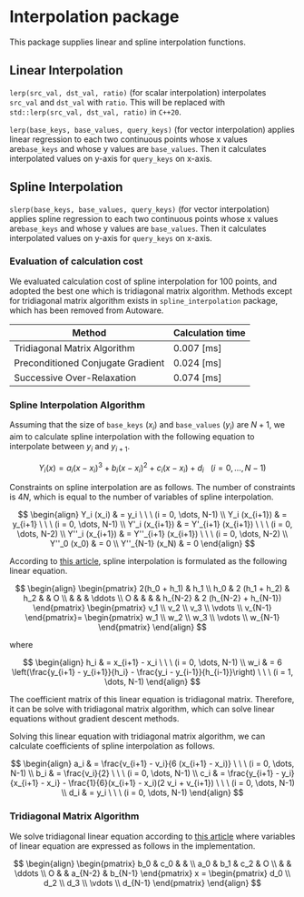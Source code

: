 # Interpolation package

This package supplies linear and spline interpolation functions.

## Linear Interpolation

`lerp(src_val, dst_val, ratio)` (for scalar interpolation) interpolates `src_val` and `dst_val`
with `ratio`. This will be replaced with `std::lerp(src_val, dst_val, ratio)` in `C++20`.

`lerp(base_keys, base_values, query_keys)` (for vector interpolation) applies linear regression to
each two continuous points whose x values are`base_keys` and whose y values are `base_values`. Then
it calculates interpolated values on y-axis for `query_keys` on x-axis.

## Spline Interpolation

`slerp(base_keys, base_values, query_keys)` (for vector interpolation) applies spline regression to
each two continuous points whose x values are`base_keys` and whose y values are `base_values`. Then
it calculates interpolated values on y-axis for `query_keys` on x-axis.

### Evaluation of calculation cost

We evaluated calculation cost of spline interpolation for 100 points, and adopted the best one which
is tridiagonal matrix algorithm. Methods except for tridiagonal matrix algorithm exists
in `spline_interpolation` package, which has been removed from Autoware.

| Method                            | Calculation time |
| --------------------------------- | ---------------- |
| Tridiagonal Matrix Algorithm      | 0.007 [ms]       |
| Preconditioned Conjugate Gradient | 0.024 [ms]       |
| Successive Over-Relaxation        | 0.074 [ms]       |

### Spline Interpolation Algorithm

Assuming that the size of `base_keys` ($x_i$) and `base_values` ($y_i$) are $N + 1$, we aim to
calculate spline interpolation with the following equation to interpolate between $y_i$ and $y_
{i+1}$.

$$ Y_i(x) = a_i (x - x_i)^3 + b_i (x - x_i)^2 + c_i (x - x_i) + d_i \ \ \ (i = 0, \dots, N-1)
$$

Constraints on spline interpolation are as follows. The number of constraints is $4N$, which is
equal to the number of variables of spline interpolation.

$$ \begin{align} Y_i (x_i) & = y_i \ \ \ (i = 0, \dots, N-1) \\ Y_i (x_{i+1}) & = y_{i+1} \ \ \ (i =
0, \dots, N-1) \\ Y'_i (x_{i+1}) & = Y'_{i+1} (x_{i+1}) \ \ \ (i = 0, \dots, N-2) \\ Y''_i (x_{i+1})
& = Y''_{i+1} (x_{i+1}) \ \ \ (i = 0, \dots, N-2) \\ Y''_0 (x_0) & = 0 \\ Y''_{N-1} (x_N) & = 0
\end{align} $$

According to [this article](https://www.mk-mode.com/rails/docs/INTERPOLATION_SPLINE.pdf), spline
interpolation is formulated as the following linear equation.

$$ \begin{align} \begin{pmatrix} 2(h_0 + h_1) & h_1 \\ h_0 & 2 (h_1 + h_2) & h_2 & & O \\ & & &
\ddots \\ O & & & & h_{N-2} & 2 (h_{N-2} + h_{N-1})
\end{pmatrix} \begin{pmatrix} v_1 \\ v_2 \\ v_3 \\ \vdots \\ v_{N-1} \end{pmatrix}= \begin{pmatrix}
w_1 \\ w_2 \\ w_3 \\ \vdots \\ w_{N-1} \end{pmatrix} \end{align} $$

where

$$ \begin{align} h_i & = x_{i+1} - x_i \ \ \ (i = 0, \dots, N-1) \\ w_i & = 6 \left(\frac{y_{i+1} -
y_{i+1}}{h_i} - \frac{y_i - y_{i-1}}{h_{i-1}}\right) \ \ \ (i = 1, \dots, N-1)
\end{align} $$

The coefficient matrix of this linear equation is tridiagonal matrix. Therefore, it can be solve
with tridiagonal matrix algorithm, which can solve linear equations without gradient descent
methods.

Solving this linear equation with tridiagonal matrix algorithm, we can calculate coefficients of
spline interpolation as follows.

$$ \begin{align} a_i & = \frac{v_{i+1} - v_i}{6 (x_{i+1} - x_i)} \ \ \ (i = 0, \dots, N-1) \\ b_i &
= \frac{v_i}{2} \ \ \ (i = 0, \dots, N-1) \\ c_i & = \frac{y_{i+1} - y_i}{x_{i+1} - x_i} -
\frac{1}{6}(x_{i+1} - x_i)(2 v_i + v_{i+1}) \ \ \ (i = 0, \dots, N-1) \\ d_i & = y_i \ \ \ (i = 0,
\dots, N-1)
\end{align} $$

### Tridiagonal Matrix Algorithm

We solve tridiagonal linear equation according
to [this article](https://mathlang.hatenablog.com/entry/2018/10/14/232741) where variables of linear
equation are expressed as follows in the implementation.

$$ \begin{align} \begin{pmatrix} b_0 & c_0 & & \\ a_0 & b_1 & c_2 & O \\ & & \ddots \\ O & & a_{N-2}
& b_{N-1} \end{pmatrix} x = \begin{pmatrix} d_0 \\ d_2 \\ d_3 \\ \vdots \\ d_{N-1} \end{pmatrix}
\end{align} $$
